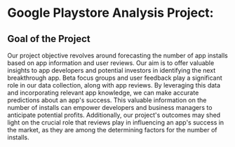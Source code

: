 # Google Playstore Analysis Project:

## Goal of the Project
Our project objective revolves around forecasting the number of app installs based on app information and user reviews. Our aim is to offer valuable insights to app developers and potential investors in identifying the next breakthrough app. Beta focus groups and user feedback play a significant role in our data collection, along with app reviews. By leveraging this data and incorporating relevant app knowledge, we can make accurate predictions about an app's success. This valuable information on the number of installs can empower developers and business managers to anticipate potential profits. Additionally, our project's outcomes may shed light on the crucial role that reviews play in influencing an app's success in the market, as they are among the determining factors for the number of installs.
